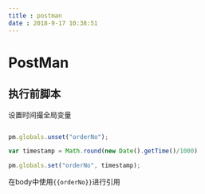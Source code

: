 ```yaml
---
title : postman
date : 2018-9-17 10:38:51
---
```


# PostMan

## 执行前脚本

设置时间撮全局变量

```javascript

pm.globals.unset("orderNo");

var timestamp = Math.round(new Date().getTime()/1000)

pm.globals.set("orderNo", timestamp);

```

在body中使用`{{orderNo}}`进行引用